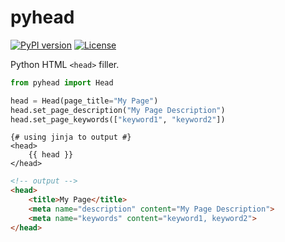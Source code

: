 # pyhead

[![PyPI version](https://badge.fury.io/py/pyhead.svg)](https://badge.fury.io/py/pyhead)
[![License](https://img.shields.io/badge/license-MIT-blue.svg)](https://raw.githubusercontent.com/alexandrevicenzi/pyhead/master/LICENSE)

Python HTML `<head>` filler.

```python
from pyhead import Head

head = Head(page_title="My Page")
head.set_page_description("My Page Description")
head.set_page_keywords(["keyword1", "keyword2"])
```

```jinja
{# using jinja to output #}
<head>
    {{ head }}
</head>
```

```html
<!-- output -->
<head>
    <title>My Page</title>
    <meta name="description" content="My Page Description">
    <meta name="keywords" content="keyword1, keyword2">
</head>
```